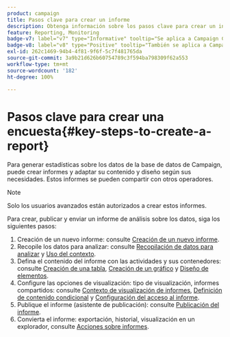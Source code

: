 ```yaml
---
product: campaign
title: Pasos clave para crear un informe
description: Obtenga información sobre los pasos clave para crear un informe
feature: Reporting, Monitoring
badge-v7: label="v7" type="Informative" tooltip="Se aplica a Campaign Classic v7"
badge-v8: label="v8" type="Positive" tooltip="También se aplica a Campaign v8"
exl-id: 262c1469-94b4-4f81-9f6f-5c7f481765da
source-git-commit: 3a9b21d626b60754789c3f594ba798309f62a553
workflow-type: tm+mt
source-wordcount: '182'
ht-degree: 100%

---
```


# Pasos clave para crear una encuesta{#key-steps-to-create-a-report}



Para generar estadísticas sobre los datos de la base de datos de Campaign, puede crear informes y adaptar su contenido y diseño según sus necesidades. Estos informes se pueden compartir con otros operadores.

>[!NOTE]
>
>Solo los usuarios avanzados están autorizados a crear estos informes.

Para crear, publicar y enviar un informe de análisis sobre los datos, siga los siguientes pasos:

1. Creación de un nuevo informe: consulte [Creación de un nuevo informe](../../reporting/using/creating-a-new-report.md).
1. Recopile los datos para analizar: consulte [Recopilación de datos para analizar](../../reporting/using/collecting-data-to-analyze.md) y [Uso del contexto](../../reporting/using/using-the-context.md).
1. Defina el contenido del informe con las actividades y sus contenedores: consulte [Creación de una tabla](../../reporting/using/creating-a-table.md), [Creación de un gráfico](../../reporting/using/creating-a-chart.md) y [Diseño de elementos](../../reporting/using/element-layout.md).
1. Configure las opciones de visualización: tipo de visualización, informes compartidos: consulte [Contexto de visualización de informes](../../reporting/using/configuring-access-to-the-report.md#report-display-context), [Definición de contenido condicional](../../reporting/using/defining-a-conditional-content.md) y [Configuración del acceso al informe](../../reporting/using/configuring-access-to-the-report.md).
1. Publique el informe (asistente de publicación): consulte [Publicación del informe](../../reporting/using/configuring-access-to-the-report.md#publishing-the-report).
1. Convierta el informe: exportación, historial, visualización en un explorador, consulte [Acciones sobre informes](../../reporting/using/actions-on-reports.md).

